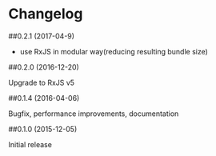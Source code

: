 # Changelog

##0.2.1  (2017-04-9)
         
- use RxJS in modular way(reducing resulting bundle size)
         
##0.2.0  (2016-12-20)

Upgrade to RxJS v5

##0.1.4  (2016-04-06)

Bugfix, performance improvements, documentation

##0.1.0  (2015-12-05)

Initial release
